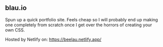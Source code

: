 <h2>blau.io</h2>

Spun up a quick portfolio site. Feels cheap so I will probably end up making one completely from scratch once I get over the horrors of creating your own CSS.

Hosted by Netlify on: https://beelau.netlify.app/
